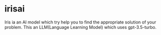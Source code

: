 # irisai
Iris ia an AI model which try help you to find the appropriate solution of your problem. This an LLM(Language Learning Model) which uses gpt-3.5-turbo.
